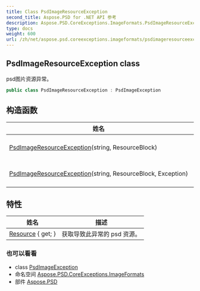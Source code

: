 ```yaml
---
title: Class PsdImageResourceException
second_title: Aspose.PSD for .NET API 参考
description: Aspose.PSD.CoreExceptions.ImageFormats.PsdImageResourceException 班级. psd图片资源异常
type: docs
weight: 600
url: /zh/net/aspose.psd.coreexceptions.imageformats/psdimageresourceexception/
---
```

## PsdImageResourceException class

psd图片资源异常。

```csharp
public class PsdImageResourceException : PsdImageException
```

## 构造函数

| 姓名 | 描述 |
| --- | --- |
| [PsdImageResourceException](psdimageresourceexception/#constructor)(string, ResourceBlock) | 初始化一个新的实例`PsdImageResourceException`类. |
| [PsdImageResourceException](psdimageresourceexception/#constructor_1)(string, ResourceBlock, Exception) | 初始化一个新的实例`PsdImageResourceException`类. |

## 特性

| 姓名 | 描述 |
| --- | --- |
| [Resource](../../aspose.psd.coreexceptions.imageformats/psdimageresourceexception/resource/) { get; } | 获取导致此异常的 psd 资源。 |

### 也可以看看

* class [PsdImageException](../psdimageexception/)
* 命名空间 [Aspose.PSD.CoreExceptions.ImageFormats](../../aspose.psd.coreexceptions.imageformats/)
* 部件 [Aspose.PSD](../../)


